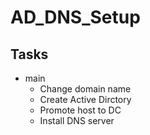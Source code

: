 # AD_DNS_Setup

## Tasks

* main
  * Change domain name
  * Create Active Dirctory
  * Promote host to DC
  * Install DNS server

